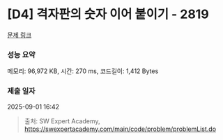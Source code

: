 # [D4] 격자판의 숫자 이어 붙이기 - 2819 

[문제 링크](https://swexpertacademy.com/main/code/problem/problemDetail.do?contestProbId=AV7I5fgqEogDFAXB) 

### 성능 요약

메모리: 96,972 KB, 시간: 270 ms, 코드길이: 1,412 Bytes

### 제출 일자

2025-09-01 16:42



> 출처: SW Expert Academy, https://swexpertacademy.com/main/code/problem/problemList.do